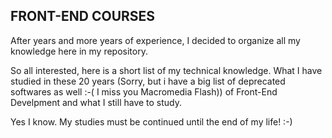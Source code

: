 ## FRONT-END COURSES

After years and more years of experience, I decided to organize all my knowledge here in my repository.

So all interested, here is a short list of my technical knowledge. What I have studied in these 20 years (Sorry, but i have a big list of deprecated softwares as well :-( I miss you Macromedia Flash)) of Front-End Develpment and what I still have to study.

Yes I know. My studies must be continued until the end of my life! :-)
